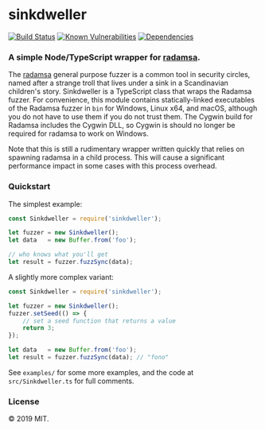 # sinkdweller

[![Build Status](https://travis-ci.org/rarecoil/sinkdweller.svg?branch=master)](https://travis-ci.org/rarecoil/sinkdweller) [![Known Vulnerabilities](https://snyk.io/test/github/rarecoil/sinkdweller/badge.svg?targetFile=package.json)](https://snyk.io/test/github/rarecoil/sinkdweller?targetFile=package.json) [![Dependencies](https://david-dm.org/rarecoil/sinkdweller.svg)](https://david-dm.org/)

### A simple Node/TypeScript wrapper for [radamsa](https://www.ee.oulu.fi/roles/ouspg/Radamsa).

The [radamsa](https://gitlab.com/akihe/radamsa) general purpose fuzzer is a common tool in security circles, named after a strange troll that lives under a sink in a Scandinavian children's story. Sinkdweller is a TypeScript class that wraps the Radamsa fuzzer. For convenience, this module contains statically-linked executables of the Radamsa fuzzer in `bin` for Windows, Linux x64, and macOS, although you do not have to use them if you do not trust them. The Cygwin build for Radamsa includes the Cygwin DLL, so Cygwin is should no longer be required for radamsa to work on Windows.

Note that this is still a rudimentary wrapper written quickly that relies on spawning radamsa in a child process. This will cause a significant performance impact in some cases with this process overhead. 


### Quickstart

The simplest example:

````javascript
const Sinkdweller = require('sinkdweller');

let fuzzer = new Sinkdweller();
let data   = new Buffer.from('foo');

// who knows what you'll get
let result = fuzzer.fuzzSync(data);
````


A slightly more complex variant:

````javascript
const Sinkdweller = require('sinkdweller');

let fuzzer = new Sinkdweller();
fuzzer.setSeed(() => {
    // set a seed function that returns a value
    return 3;
});

let data   = new Buffer.from('foo');
let result = fuzzer.fuzzSync(data); // "fono"
````

See `examples/` for some more examples, and the code at `src/Sinkdweller.ts` for full comments.

### License
&copy; 2019 MIT.